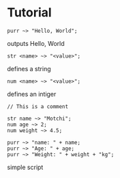 # Tutorial
```cat
purr ~> "Hello, World";
```
outputs Hello, World
```
str <name> ~> "<value>";
```
defines a string
```
num <name> ~> "<value>";
```
defines an intiger
```
// This is a comment
```
```
str name ~> "Motchi";
num age ~> 2;
num weight ~> 4.5;

purr ~> "name: " + name;
purr ~> "Age: " + age;
purr ~> "Weight: " + weight + "kg";
```
simple script